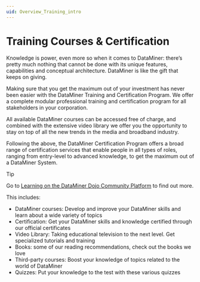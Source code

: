 ```yaml
---
uid: Overview_Training_intro
---
```


# Training Courses & Certification

Knowledge is power, even more so when it comes to DataMiner: there’s pretty much nothing that cannot be done with its unique features, capabilities and conceptual architecture. DataMiner is like the gift that keeps on giving.

Making sure that you get the maximum out of your investment has never been easier with the DataMiner Training and Certification Program. We offer a complete modular professional training and certification program for all stakeholders in your corporation.

All available DataMiner courses can be accessed free of charge, and combined with the extensive video library we offer you the opportunity to stay on top of all the new trends in the media and broadband industry.

Following the above, the DataMiner Certification Program offers a broad range of certification services that enable people in all types of roles, ranging from entry-level to advanced knowledge, to get the maximum out of a DataMiner System.

> [!TIP]
Go to [Learning on the DataMiner Dojo Community Platform](https://community.dataminer.services/learning/) to find out more.

This includes:

- DataMiner courses: Develop and improve your DataMiner skills and learn about a wide variety of topics
- Certification: Get your DataMiner skills and knowledge certified through our official certificates
- Video Library: Taking educational television to the next level. Get specialized tutorials and training
- Books: some of our reading recommendations, check out the books we love
- Third-party courses: Boost your knowledge of topics related to the world of DataMiner
- Quizzes: Put your knowledge to the test with these various quizzes
